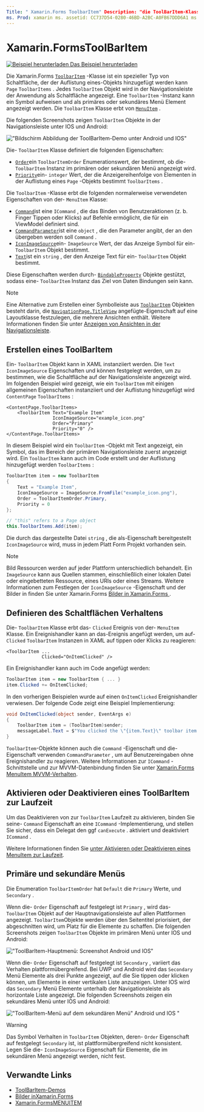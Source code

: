 ```yaml
---
Title: " Xamarin.Forms ToolbarItem" Description: "die ToolBarItem-Klasse ist eine besondere Art von Schaltfläche, die in der Navigationsleiste einer Anwendung verwendet wird."
ms. Prod: xamarin ms. assetid: CC737D54-0280-46BD-A2BC-A0FB67DDD6A1 ms. Technology: xamarin-Forms Author: profexorgeek ms. Author: jusjohns ms. Date: 07/29/2019 NO-LOC: [ Xamarin.Forms , Xamarin.Essentials ]
---
```


# <a name="xamarinforms-toolbaritem"></a>Xamarin.FormsToolBarItem

[![Beispiel herunterladen](~/media/shared/download.png) Das Beispiel herunterladen](https://docs.microsoft.com/samples/xamarin/xamarin-forms-samples/userinterface-toolbaritem/)

Die Xamarin.Forms [`ToolbarItem`](xref:Xamarin.Forms.ToolbarItem) -Klasse ist ein spezieller Typ von Schaltfläche, der der Auflistung eines-Objekts hinzugefügt werden kann `Page` `ToolbarItems` . Jedes `ToolbarItem` Objekt wird in der Navigationsleiste der Anwendung als Schaltfläche angezeigt. Eine `ToolbarItem` -Instanz kann ein Symbol aufweisen und als primäres oder sekundäres Menü Element angezeigt werden. Die `ToolbarItem` Klasse erbt von [`MenuItem`](xref:Xamarin.Forms.MenuItem) .

Die folgenden Screenshots zeigen `ToolbarItem` Objekte in der Navigationsleiste unter IOS und Android:

!["Bildschirm Abbildung der ToolBarItem-Demo unter Android und IOS"](toolbaritem-images/toolbaritem-device-screenshot.png "Bildschirm Abbildung von ToolBarItem-Demo unter Android und IOS")

Die- `ToolbarItem` Klasse definiert die folgenden Eigenschaften:

* [`Order`](xref:Xamarin.Forms.ToolbarItem.Order)ein `ToolbarItemOrder` Enumerationswert, der bestimmt, ob die- `ToolbarItem` Instanz im primären oder sekundären Menü angezeigt wird.
* [`Priority`](xref:Xamarin.Forms.ToolbarItem.Priority)ein- `integer` Wert, der die Anzeigereihenfolge von Elementen in der Auflistung eines `Page` -Objekts bestimmt `ToolbarItems` .

Die `ToolbarItem` -Klasse erbt die folgenden normalerweise verwendeten Eigenschaften von der- `MenuItem` Klasse:

* [`Command`](xref:Xamarin.Forms.MenuItem.Command)ist eine `ICommand` , die das Binden von Benutzeraktionen (z. b. Finger Tippen oder Klicks) auf Befehle ermöglicht, die für ein ViewModel definiert sind.
* [`CommandParameter`](xref:Xamarin.Forms.MenuItem.CommandParameter)ist eine `object` , die den Parameter angibt, der an den übergeben werden soll `Command` .
* [`IconImageSource`](xref:Xamarin.Forms.MenuItem.IconImageSource)ein- `ImageSource` Wert, der das Anzeige Symbol für ein- `ToolbarItem` Objekt bestimmt.
* [`Text`](xref:Xamarin.Forms.MenuItem.Text)ist ein `string` , der den Anzeige Text für ein- `ToolbarItem` Objekt bestimmt.

Diese Eigenschaften werden durch- [`BindableProperty`](xref:Xamarin.Forms.BindableProperty) Objekte gestützt, sodass eine- `ToolbarItem` Instanz das Ziel von Daten Bindungen sein kann.

> [!NOTE]
> Eine Alternative zum Erstellen einer Symbolleiste aus [`ToolbarItem`](xref:Xamarin.Forms.ToolbarItem) Objekten besteht darin, die [`NavigationPage.TitleView`](xref:Xamarin.Forms.NavigationPage.TitleViewProperty) angefügte-Eigenschaft auf eine Layoutklasse festzulegen, die mehrere Ansichten enthält. Weitere Informationen finden Sie unter [Anzeigen von Ansichten in der Navigationsleiste](~/xamarin-forms/app-fundamentals/navigation/hierarchical.md#displaying-views-in-the-navigation-bar).

## <a name="create-a-toolbaritem"></a>Erstellen eines ToolBarItem

Ein- `ToolbarItem` Objekt kann in XAML instanziiert werden. Die `Text` `IconImageSource` Eigenschaften und können festgelegt werden, um zu bestimmen, wie die Schaltfläche auf der Navigationsleiste angezeigt wird. Im folgenden Beispiel wird gezeigt, wie ein `ToolbarItem` mit einigen allgemeinen Eigenschaften instanziiert und der Auflistung hinzugefügt wird `ContentPage` `ToolbarItems` :

```xaml
<ContentPage.ToolbarItems>
    <ToolbarItem Text="Example Item"
                 IconImageSource="example_icon.png"
                 Order="Primary"
                 Priority="0" />
</ContentPage.ToolbarItems>
```

In diesem Beispiel wird ein `ToolbarItem` -Objekt mit Text angezeigt, ein Symbol, das im Bereich der primären Navigationsleiste zuerst angezeigt wird. Ein `ToolbarItem` kann auch im Code erstellt und der Auflistung hinzugefügt werden `ToolbarItems` :

```csharp
ToolbarItem item = new ToolbarItem
{
    Text = "Example Item",
    IconImageSource = ImageSource.FromFile("example_icon.png"),
    Order = ToolbarItemOrder.Primary,
    Priority = 0
};

// "this" refers to a Page object
this.ToolbarItems.Add(item);
```

Die durch das dargestellte Datei `string` , die als-Eigenschaft bereitgestellt `IconImageSource` wird, muss in jedem Platt Form Projekt vorhanden sein.

> [!NOTE]
> Bild Ressourcen werden auf jeder Plattform unterschiedlich behandelt. Ein `ImageSource` kann aus Quellen stammen, einschließlich einer lokalen Datei oder eingebetteten Ressource, eines URIs oder eines Streams. Weitere Informationen zum Festlegen der `IconImageSource` -Eigenschaft und der Bilder in finden Sie unter Xamarin.Forms [Bilder in Xamarin.Forms ](~/xamarin-forms/user-interface/images.md).

## <a name="define-button-behavior"></a>Definieren des Schaltflächen Verhaltens

Die- `ToolbarItem` Klasse erbt das- `Clicked` Ereignis von der- `MenuItem` Klasse. Ein Ereignishandler kann an das-Ereignis angefügt werden, um auf- `Clicked` `ToolbarItem` Instanzen in XAML auf tippen oder Klicks zu reagieren:

```xaml
<ToolbarItem ...
             Clicked="OnItemClicked" />
```

Ein Ereignishandler kann auch im Code angefügt werden:

```csharp
ToolbarItem item = new ToolbarItem { ... }
item.Clicked += OnItemClicked;
```

In den vorherigen Beispielen wurde auf einen `OnItemClicked` Ereignishandler verwiesen. Der folgende Code zeigt eine Beispiel Implementierung:

```csharp
void OnItemClicked(object sender, EventArgs e)
{
    ToolbarItem item = (ToolbarItem)sender;
    messageLabel.Text = $"You clicked the \"{item.Text}\" toolbar item.";
}
```

`ToolbarItem`-Objekte können auch die `Command` -Eigenschaft und die-Eigenschaft verwenden `CommandParameter` , um auf Benutzereingaben ohne Ereignishandler zu reagieren. Weitere Informationen zur `ICommand` -Schnittstelle und zur MVVM-Datenbindung finden Sie unter [ Xamarin.Forms MenuItem MVVM-Verhalten](~/xamarin-forms/user-interface/menuitem.md#define-menuitem-behavior-with-mvvm).

## <a name="enable-or-disable-a-toolbaritem-at-runtime"></a>Aktivieren oder Deaktivieren eines ToolBarItem zur Laufzeit

Um das Deaktivieren von zur `ToolbarItem` Laufzeit zu aktivieren, binden Sie seine- `Command` Eigenschaft an eine `ICommand` -Implementierung, und stellen Sie sicher, dass ein Delegat den ggf `canExecute` . aktiviert und deaktiviert `ICommand` .

Weitere Informationen finden Sie [unter Aktivieren oder Deaktivieren eines MenuItem zur Laufzeit](menuitem.md#enable-or-disable-a-menuitem-at-runtime).

## <a name="primary-and-secondary-menus"></a>Primäre und sekundäre Menüs

Die Enumeration `ToolbarItemOrder` hat `Default` die `Primary` Werte, und `Secondary` .

Wenn die- `Order` Eigenschaft auf festgelegt ist `Primary` , wird das- `ToolbarItem` Objekt auf der Hauptnavigationsleiste auf allen Plattformen angezeigt. `ToolbarItem`Objekte werden über den Seitentitel priorisiert, der abgeschnitten wird, um Platz für die Elemente zu schaffen. Die folgenden Screenshots zeigen `ToolbarItem` Objekte im primären Menü unter IOS und Android:

!["ToolBarItem-Hauptmenü: Screenshot Android und IOS"](toolbaritem-images/toolbaritem-primary-menu.png "Bildschirm Abbildung des primären ToolBarItem-Menüs unter Android und IOS")

Wenn die- `Order` Eigenschaft auf festgelegt ist `Secondary` , variiert das Verhalten plattformübergreifend. Bei UWP und Android wird das `Secondary` Menü Elemente als drei Punkte angezeigt, auf die Sie tippen oder klicken können, um Elemente in einer vertikalen Liste anzuzeigen. Unter IOS wird das `Secondary` Menü Elemente unterhalb der Navigationsleiste als horizontale Liste angezeigt. Die folgenden Screenshots zeigen ein sekundäres Menü unter IOS und Android:

!["ToolBarItem-Menü auf dem sekundären Menü" Android und IOS "](toolbaritem-images/toolbaritem-secondary-menu.png "Bildschirm Abbildung des sekundären ToolBarItem-Menüs unter Android und IOS")

> [!WARNING]
> Das Symbol Verhalten in `ToolbarItem` Objekten, deren- `Order` Eigenschaft auf festgelegt `Secondary` ist, ist plattformübergreifend nicht konsistent. Legen Sie die- `IconImageSource` Eigenschaft für Elemente, die im sekundären Menü angezeigt werden, nicht fest.

## <a name="related-links"></a>Verwandte Links

* [ToolBarItem-Demos](https://docs.microsoft.com/samples/xamarin/xamarin-forms-samples/userinterface-toolbaritem/)
* [Bilder inXamarin.Forms](~/xamarin-forms/user-interface/images.md)
* [Xamarin.FormsMENUITEM](~/xamarin-forms/user-interface/menuitem.md)
